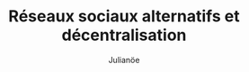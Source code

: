 ---
layout: post
title: "Réseaux sociaux alternatifs et décentralisation"
link: https://julianoe.eu.org/notes/fediverse/
author: "Julianöe"
published_date: "04/02/2025"
description: "Réflexions, ressources et support pour un atelier sur le fediverse, la centralisation et la décentralisation des réseaux sociaux."
language: "fr"
categories: "Liens"
tags: "app fediverse"
og-tags: "app fediverse"
permalink: /:categories/:year/:month/:day/:title/
---